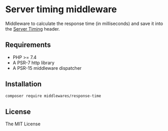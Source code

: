 # Server timing middleware

Middleware to calculate the response time (in milliseconds) and save it into the
[Server Timing](https://developer.mozilla.org/en-US/docs/Web/HTTP/Headers/Server-Timing) header.

## Requirements
* PHP >= 7.4
* A PSR-7 http library
* A PSR-15 middleware dispatcher

## Installation
```sh
composer require middlewares/response-time
```

## License
The MIT License
